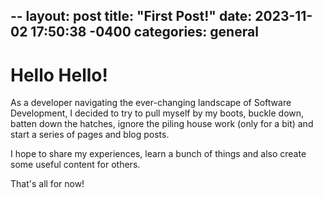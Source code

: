 --
layout: post
title:  "First Post!"
date:   2023-11-02 17:50:38 -0400
categories: general
---

# Hello Hello!

As a developer navigating the ever-changing landscape of Software Development, I decided to try to pull myself by my boots, buckle down, batten down the hatches, ignore the piling house work (only for a bit) and start a series of pages and blog posts.


I hope to share my experiences, learn a bunch of things and also create some useful content for others. 

That's all for now!
